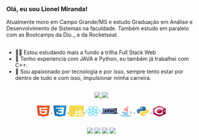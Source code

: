 ### Olá, eu sou Lionel Miranda!

<p> Atualmente moro em Campo Grande/MS e estudo Graduação em Análise e Desenvolvimento de Sistemas na faculdade. Também estudo em paralelo com as Bootcamps da Dio._ e da Rocketseat.</p>

##

- 🐱‍👓 Estou estudando mais a fundo a trilha Full Stack Web
- 🌱 Tenho experiencia com JAVA e Python, eu também já trabalhei com C++.
- 💼 Sou apaixonado por tecnologia e por isso, sempre tento estar por dentro de tudo e com isso, impulsionar minha carreira. 

##
<div align="center">
  <a href="https://github.com/lionelsu">
  <img height="180em" src="https://github-readme-stats.vercel.app/api?username=lionelsu&show_icons=true&theme=dracula&include_all_commits=true&count_private=true"/>
  <img height="180em" src="https://github-readme-stats.vercel.app/api/top-langs/?username=lionelsu&layout=compact&langs_count=7&theme=dracula"/>
</div> 
  <div align="center" style="display: inline_block"><br>
  <img align="center" alt="su-HTML" height="30" width="40" src="https://raw.githubusercontent.com/devicons/devicon/master/icons/html5/html5-original.svg">
  <img align="center" alt="su-CSS" height="30" width="40" src="https://raw.githubusercontent.com/devicons/devicon/master/icons/css3/css3-original.svg">
  <img align="center" alt="su-Js" height="30" width="40" src="https://raw.githubusercontent.com/devicons/devicon/master/icons/javascript/javascript-plain.svg">
  <img align="center" alt="su-React" height="30" width="40" src="https://raw.githubusercontent.com/devicons/devicon/master/icons/react/react-original.svg">
  <img align="center" alt="su-PHP" height="30" width="40" src="https://raw.githubusercontent.com/devicons/devicon/master/icons/php/php-original.svg">
  <img align="center" alt="su-JAVA" height="30" width="40" src="https://raw.githubusercontent.com/devicons/devicon/master/icons/java/java-original.svg">
  <img align="center" alt="su-Python" height="30" width="40" src="https://raw.githubusercontent.com/devicons/devicon/master/icons/python/python-original.svg">
  <img align="center" alt="su-Cplusplus" height="30" width="40" src="https://github.com/devicons/devicon/blob/master/icons/cplusplus/cplusplus-original.svg">
</div>
  
  ##

  <div align="center"> 
  <a href= "#" target="_blank"><img src="https://img.shields.io/badge/YouTube-FF0000?style=for-the-badge&logo=youtube&logoColor=white" target="_blank"></a>
  <a href= "https://www.instagram.com/pomumarts/" target="_blank"><img src="https://img.shields.io/badge/-Instagram-%23E4405F?style=for-the-badge&logo=instagram&logoColor=white" target="_blank"></a>
  <a href= "mailto:contatolionelsu@gmail.com"><img src="https://img.shields.io/badge/-Gmail-%23333?style=for-the-badge&logo=gmail&logoColor=white" target="_blank"></a>
  <a href= "https://www.linkedin.com/in/lionelsu/" target="_blank"><img src="https://img.shields.io/badge/-LinkedIn-%230077B5?style=for-the-badge&logo=linkedin&logoColor=white" target="_blank"></a> 
